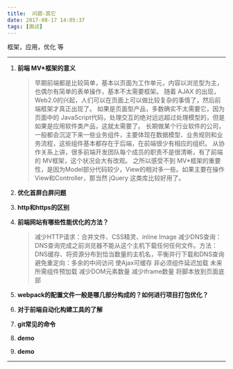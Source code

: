 ```yaml
---
title:  问题-其它
date: 2017-08-17 14:05:37
tags: [面试]
---
```


框架，应用，优化 等

<!-- more -->

---
1. **前端 MV*框架的意义**
    > 早期前端都是比较简单，基本以页面为工作单元，内容以浏览型为主，也偶尔有简单的表单操作，基本不太需要框架。
    随着 AJAX 的出现，Web2.0的兴起，人们可以在页面上可以做比较复杂的事情了，然后前端框架才真正出现了。
    如果是页面型产品，多数确实不太需要它，因为页面中的 JavaScript代码，处理交互的绝对远远超过处理模型的，但是如果是应用软件类产品，这就太需要了。
    长期做某个行业软件的公司，一般都会沉淀下来一些业务组件，主要体现在数据模型、业务规则和业务流程，这些组件基本都存在于后端，在前端很少有相应的组织。
    从协作关系上讲，很多前端开发团队每个成员的职责不是很清晰，有了前端的 MV框架，这个状况会大有改观。
    之所以感受不到 MV*框架的重要性，是因为Model部分代码较少，View的相对多一些。如果主要在操作View和Controller，那当然 jQuery 这类库比较好用了。

1. **优化首屏白屏问题**
    >
1. **http和https的区别**
    >
1. **前端网站有哪些性能优化的方法？**
    >减少HTTP请求：合并文件、CSS精灵、inline Image
    减少DNS查询：DNS查询完成之前浏览器不能从这个主机下载任何任何文件。方法：DNS缓存、将资源分布到恰当数量的主机名，平衡并行下载和DNS查询
    避免重定向：多余的中间访问
    使Ajax可缓存
    非必须组件延迟加载
    未来所需组件预加载
    减少DOM元素数量
    减少iframe数量
    将脚本放到页面底部
1. **webpack的配置文件一般是哪几部分构成的？如何进行项目打包优化？**
    >

1. **对于前端自动化构建工具的了解**
    >

1. **git常见的命令**
    >

1. **demo**
    >

1. **demo**
    >

        
---
